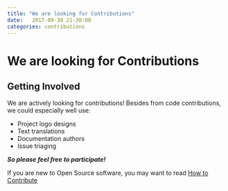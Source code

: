 ```yaml
---
title: "We are looking for Contributions"
date:   2017-09-30 21:30:00
categories: contributions
---
```


# We are looking for Contributions

## Getting Involved

We are actively looking for contributions! Besides from code contributions,
we could especially well use:

  * Project logo designs
  * Text translations
  * Documentation authors
  * Issue triaging

***So please feel free to participate!***

If you are new to Open Source software, you may want to read
[How to Contribute](https://opensource.guide/how-to-contribute/)
